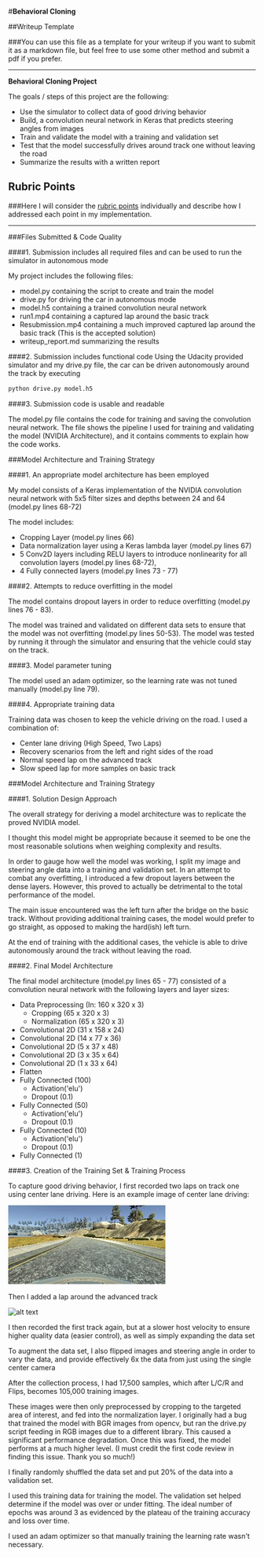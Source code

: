 #**Behavioral Cloning** 

##Writeup Template

###You can use this file as a template for your writeup if you want to submit it as a markdown file, but feel free to use some other method and submit a pdf if you prefer.

---

**Behavioral Cloning Project**

The goals / steps of this project are the following:
* Use the simulator to collect data of good driving behavior
* Build, a convolution neural network in Keras that predicts steering angles from images
* Train and validate the model with a training and validation set
* Test that the model successfully drives around track one without leaving the road
* Summarize the results with a written report


[//]: # (Image References)

[image1]: ./examples/Center_Basic.jpg "Basic Track - Center"
[image2]: ./examples/Center_Advanced.png "Advanced Track - Center"

## Rubric Points
###Here I will consider the [rubric points](https://review.udacity.com/#!/rubrics/432/view) individually and describe how I addressed each point in my implementation.  

---
###Files Submitted & Code Quality

####1. Submission includes all required files and can be used to run the simulator in autonomous mode

My project includes the following files:
* model.py containing the script to create and train the model
* drive.py for driving the car in autonomous mode
* model.h5 containing a trained convolution neural network 
* run1.mp4 containing a captured lap around the basic track
* Resubmission.mp4 containing a much improved captured lap around the basic track (This is the accepted solution)
* writeup_report.md summarizing the results

####2. Submission includes functional code
Using the Udacity provided simulator and my drive.py file, the car can be driven autonomously around the track by executing 
```sh
python drive.py model.h5
```

####3. Submission code is usable and readable

The model.py file contains the code for training and saving the convolution neural network. The file shows the pipeline I used for training and validating the model (NVIDIA Architecture), and it contains comments to explain how the code works.

###Model Architecture and Training Strategy

####1. An appropriate model architecture has been employed

My model consists of a Keras implementation of the NVIDIA convolution neural network with 5x5 filter sizes and depths between 24 and 64 (model.py lines 68-72) 

The model includes:
- Cropping Layer (model.py lines 66)
- Data normalization layer using a Keras lambda layer (model.py lines 67)
- 5 Conv2D layers including RELU layers to introduce nonlinearity for all convolution layers (model.py lines 68-72),
- 4 Fully connected layers (model.py lines 73 - 77) 

####2. Attempts to reduce overfitting in the model

The model contains dropout layers in order to reduce overfitting (model.py lines 76 - 83). 

The model was trained and validated on different data sets to ensure that the model was not overfitting (model.py lines 50-53). The model was tested by running it through the simulator and ensuring that the vehicle could stay on the track.

####3. Model parameter tuning

The model used an adam optimizer, so the learning rate was not tuned manually (model.py line 79).

####4. Appropriate training data

Training data was chosen to keep the vehicle driving on the road. I used a combination of:
 - Center lane driving (High Speed, Two Laps)
 - Recovery scenarios from the left and right sides of the road
 - Normal speed lap on the advanced track
 - Slow speed lap for more samples on basic track

###Model Architecture and Training Strategy

####1. Solution Design Approach

The overall strategy for deriving a model architecture was to replicate the proved NVIDIA model.

I thought this model might be appropriate because it seemed to be one the most reasonable solutions when weighing complexity and results.

In order to gauge how well the model was working, I split my image and steering angle data into a training and validation set. In an attempt to combat any overfitting, I introduced
a few dropout layers between the dense layers. However, this proved to actually be detrimental to the total performance of the model.

The main issue encountered was the left turn after the bridge on the basic track. Without providing additional training cases, the model would prefer to go straight, as opposed to 
making the hard(ish) left turn.

At the end of training with the additional cases, the vehicle is able to drive autonomously around the track without leaving the road.

####2. Final Model Architecture

The final model architecture (model.py lines 65 - 77) consisted of a convolution neural network with the following layers and layer sizes:

-  Data Preprocessing (In: 160 x 320 x 3)
    - Cropping      (65 x 320 x 3)
    - Normalization (65 x 320 x 3)
- Convolutional 2D (31 x 158 x 24)
- Convolutional 2D (14 x 77 x 36)
- Convolutional 2D (5 x 37 x 48)
- Convolutional 2D (3 x 35 x 64)
- Convolutional 2D (1 x 33 x 64)
- Flatten 
- Fully Connected (100)
    - Activation('elu')
    - Dropout (0.1)
- Fully Connected (50)
    - Activation('elu')
    - Dropout (0.1)
- Fully Connected (10)
    - Activation('elu')
    - Dropout (0.1)
- Fully Connected (1)

####3. Creation of the Training Set & Training Process

To capture good driving behavior, I first recorded two laps on track one using center lane driving. Here is an example image of center lane driving:

![alt text][image1]

Then I added a lap around the advanced track

![alt text][image2]

I then recorded the first track again, but at a slower host velocity to ensure higher quality data (easier control), as well as simply expanding the data set

To augment the data set, I also flipped images and steering angle in order to vary the data, and provide effectively 6x the data from just using the single center camera


After the collection process, I had 17,500 samples, which after L/C/R and Flips, becomes 105,000 training images. 

These images were then only preprocessed by cropping to the targeted area of interest, and fed into the normalization 
layer. I originally had a bug that trained the model with BGR images from opencv, but ran the drive.py script feeding
in RGB images due to a different library. This caused a significant performance degradation. Once this was fixed, 
the model performs at a much higher level. (I must credit the first code review in finding this issue. Thank you 
so much!)

I finally randomly shuffled the data set and put 20% of the data into a validation set. 

I used this training data for training the model. The validation set helped determine if the model was over or under fitting. The ideal number of epochs was around 3 as evidenced by the plateau of the training accuracy and loss over time.

I used an adam optimizer so that manually training the learning rate wasn't necessary.

